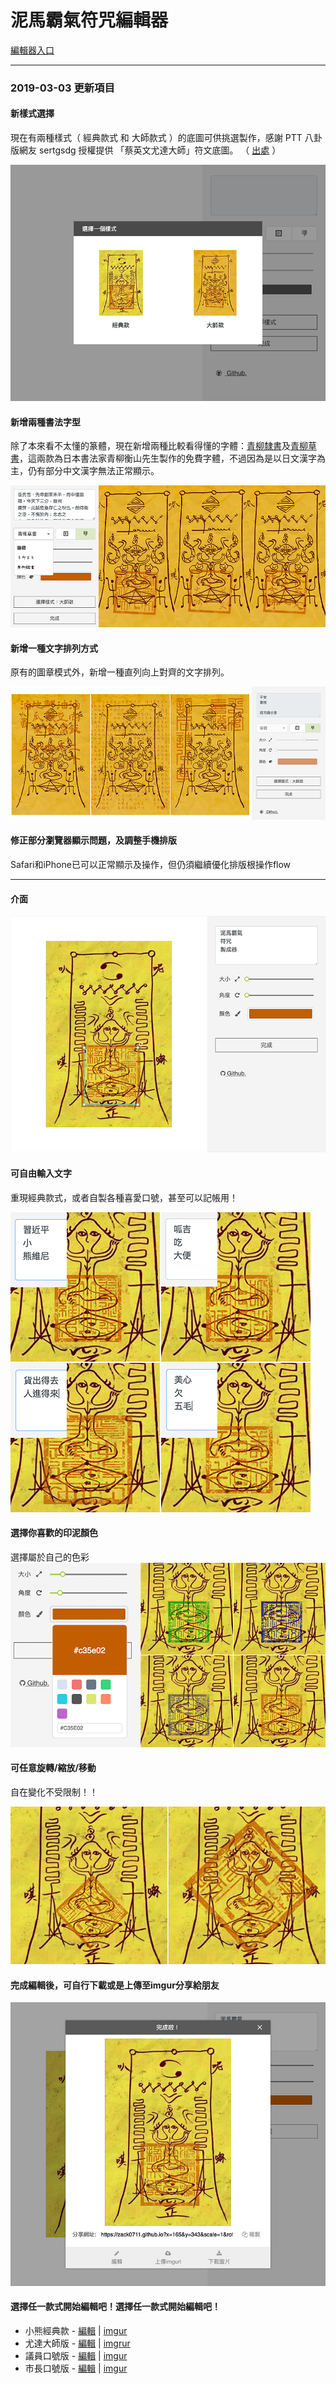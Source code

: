 # 泥馬霸氣符咒編輯器
[編輯器入口](https://zack0711.github.io/nimapachi-rune-paper-editor/ "Entry Link")

***
### 2019-03-03 更新項目
#### 新樣式選擇
現在有兩種樣式（ 經典款式 和 大師款式 ）的底圖可供挑選製作，感謝 PTT 八卦版網友 sertgsdg 授權提供 「蔡英文尤達大師」符文底圖。 （ [出處](https://www.ptt.cc/bbs/Gossiping/M.1550992983.A.43F.html?fbclid=IwAR38klFjepCm46VwAcMnDEm3wsaUmdJdAYUXX3a0hleRfB3jDg7QbHwiToY "Reference Link") ）

![Example Image](/images/example-5.png "Example Image")

#### 新增兩種書法字型
除了本來看不太懂的篆體，現在新增兩種比較看得懂的字體：[青柳隸書](https://opentype.jp/aoyagireisho.htm)及[青柳草書](https://opentype.jp/kouzansousho.htm)，這兩款為日本書法家青柳衡山先生製作的免費字體，不過因為是以日文漢字為主，仍有部分中文漢字無法正常顯示。

![Example Image](/images/example-6.png "Example Image")

#### 新增一種文字排列方式
原有的圖章模式外，新增一種直列向上對齊的文字排列。

![Example Image](/images/example-7.png "Example Image")

#### 修正部分瀏覽器顯示問題，及調整手機排版
Safari和iPhone已可以正常顯示及操作，但仍須繼續優化排版根操作flow

***

#### 介面

![Example Image](/images/example-0.png "Example Image")

#### 可自由輸入文字
重現經典款式，或者自製各種喜愛口號，甚至可以記帳用！

![Example Image](/images/example-1.png "Example Image")

#### 選擇你喜歡的印泥顏色
選擇屬於自己的色彩
![Example Image](/images/example-2.png "Example Image")

#### 可任意旋轉/縮放/移動
自在變化不受限制！！

![Example Image](/images/example-3.png "Example Image")

#### 完成編輯後，可自行下載或是上傳至imgur分享給朋友
![Example Image](/images/example-4.jpg "Example Image")

#### 選擇任一款式開始編輯吧！選擇任一款式開始編輯吧！
+ 小熊經典款 - [編輯](https://ppt.cc/f5tfhx "Edit Link") | [imgur](https://i.imgur.com/AByfXaP.jpg "imgur Link")
+ 尤達大師版 - [編輯](https://ppt.cc/felA9x "Edit Link") | [imgrur](https://i.imgur.com/uTcpu2X.jpg "imgur Link")
+ 議員口號版 - [編輯](https://ppt.cc/fouZFx "Edit Link") | [imgur](https://i.imgur.com/B67j128.jpg "imgur Link")
+ 市長口號版 - [編輯](https://ppt.cc/fyUeqx "Edit Link") | [imgur](https://i.imgur.com/DlQNEXl.jpg "imgur Link")
